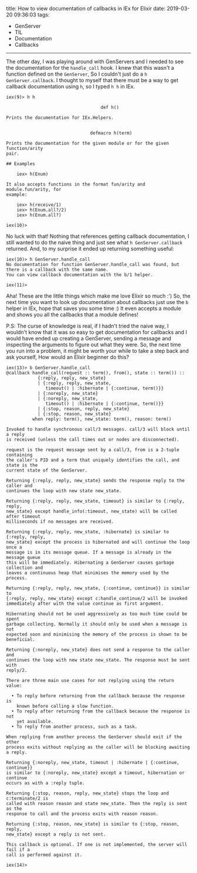 title: How to view documentation of callbacks in IEx for Elixir
date: 2019-03-20 09:36:03
tags:
- GenServer
- TIL
- Documentation
- Callbacks
---

The other day, I was playing around with GenServers and I needed to see the
documentation for the `handle_call` hook. I knew that this wasn't a function
defined on the `GenServer`, So I couldn't just do a `h GenServer.callback`. I
thought to myself that there must be a way to get callback documentation using
`h`, so I typed `h h` in IEx.

```
iex(9)> h h

                                    def h()

Prints the documentation for IEx.Helpers.


                                defmacro h(term)

Prints the documentation for the given module or for the given function/arity
pair.

## Examples

    iex> h(Enum)

It also accepts functions in the format fun/arity and module.fun/arity, for
example:

    iex> h(receive/1)
    iex> h(Enum.all?/2)
    iex> h(Enum.all?)

iex(10)>
```

No luck with that! Nothing that references getting callback documentation, I
still wanted to do the naive thing and just see what `h GenServer.callback`
returned. And, to my surprise it ended up returning something useful:

```
iex(10)> h GenServer.handle_call
No documentation for function GenServer.handle_call was found, but there is a callback with the same name.
You can view callback documentation with the b/1 helper.

iex(11)>
```


Aha! These are the little things which make me love Elixir so much :')
So, the next time you want to look up documentation about callbacks just use the
`b` helper in IEx, hope that saves you some time :) It even accepts a module and
shows you all the callbacks that a module defines!

P.S: The curse of knowledge is real, if I hadn't tried the naive way, I wouldn't
know that it was so easy to get documentation for callbacks and I would have
ended up creating a GenServer, sending a message and inspecting the arguments to
figure out what they were. So, the next time you run into a problem, it might be
worth your while to take a step back and ask yourself, How would an Elixir
beginner do this?

```
iex(13)> b GenServer.handle_call
@callback handle_call(request :: term(), from(), state :: term()) ::
            {:reply, reply, new_state}
            | {:reply, reply, new_state,
               timeout() | :hibernate | {:continue, term()}}
            | {:noreply, new_state}
            | {:noreply, new_state,
               timeout() | :hibernate | {:continue, term()}}
            | {:stop, reason, reply, new_state}
            | {:stop, reason, new_state}
          when reply: term(), new_state: term(), reason: term()

Invoked to handle synchronous call/3 messages. call/3 will block until a reply
is received (unless the call times out or nodes are disconnected).

request is the request message sent by a call/3, from is a 2-tuple containing
the caller's PID and a term that uniquely identifies the call, and state is the
current state of the GenServer.

Returning {:reply, reply, new_state} sends the response reply to the caller and
continues the loop with new state new_state.

Returning {:reply, reply, new_state, timeout} is similar to {:reply, reply,
new_state} except handle_info(:timeout, new_state) will be called after timeout
milliseconds if no messages are received.

Returning {:reply, reply, new_state, :hibernate} is similar to {:reply, reply,
new_state} except the process is hibernated and will continue the loop once a
message is in its message queue. If a message is already in the message queue
this will be immediately. Hibernating a GenServer causes garbage collection and
leaves a continuous heap that minimises the memory used by the process.

Returning {:reply, reply, new_state, {:continue, continue}} is similar to
{:reply, reply, new_state} except c:handle_continue/2 will be invoked
immediately after with the value continue as first argument.

Hibernating should not be used aggressively as too much time could be spent
garbage collecting. Normally it should only be used when a message is not
expected soon and minimising the memory of the process is shown to be
beneficial.

Returning {:noreply, new_state} does not send a response to the caller and
continues the loop with new state new_state. The response must be sent with
reply/2.

There are three main use cases for not replying using the return value:

  • To reply before returning from the callback because the response is
    known before calling a slow function.
  • To reply after returning from the callback because the response is not
    yet available.
  • To reply from another process, such as a task.

When replying from another process the GenServer should exit if the other
process exits without replying as the caller will be blocking awaiting a reply.

Returning {:noreply, new_state, timeout | :hibernate | {:continue, continue}}
is similar to {:noreply, new_state} except a timeout, hibernation or continue
occurs as with a :reply tuple.

Returning {:stop, reason, reply, new_state} stops the loop and c:terminate/2 is
called with reason reason and state new_state. Then the reply is sent as the
response to call and the process exits with reason reason.

Returning {:stop, reason, new_state} is similar to {:stop, reason, reply,
new_state} except a reply is not sent.

This callback is optional. If one is not implemented, the server will fail if a
call is performed against it.

iex(14)>
```
